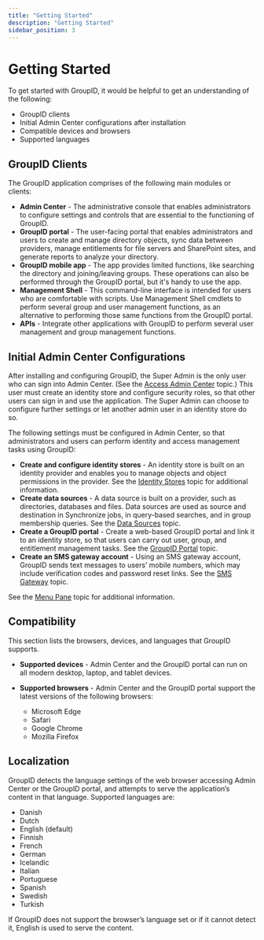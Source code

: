 ```yaml
---
title: "Getting Started"
description: "Getting Started"
sidebar_position: 3
---
```


# Getting Started

To get started with GroupID, it would be helpful to get an understanding of the following:

- GroupID clients
- Initial Admin Center configurations after installation
- Compatible devices and browsers
- Supported languages

## GroupID Clients

The GroupID application comprises of the following main modules or clients:

- **Admin Center** - The administrative console that enables administrators to configure settings
  and controls that are essential to the functioning of GroupID.
- **GroupID portal** - The user-facing portal that enables administrators and users to create and
  manage directory objects, sync data between providers, manage entitlements for file servers and
  SharePoint sites, and generate reports to analyze your directory.
- **GroupID mobile app** - The app provides limited functions, like searching the directory and
  joining/leaving groups. These operations can also be performed through the GroupID portal, but
  it's handy to use the app.
- **Management Shell** - This command-line interface is intended for users who are comfortable with
  scripts. Use Management Shell cmdlets to perform several group and user management functions, as
  an alternative to performing those same functions from the GroupID portal.
- **APIs** - Integrate other applications with GroupID to perform several user management and group
  management functions.

## Initial Admin Center Configurations

After installing and configuring GroupID, the Super Admin is the only user who can sign into Admin
Center. (See the [Access Admin Center](/docs/directorymanager/11.0/admincenter/signin.md)
topic.) This user must create an identity store and configure security roles, so that other users
can sign in and use the application. The Super Admin can choose to configure further settings or let
another admin user in an identity store do so.

The following settings must be configured in Admin Center, so that administrators and users can
perform identity and access management tasks using GroupID:

- **Create and configure identity stores** - An identity store is built on an identity provider and
  enables you to manage objects and object permissions in the provider. See the
  [Identity Stores](/docs/directorymanager/11.0/admincenter/identitystore/overview.md)
  topic for additional information.
- **Create data sources** - A data source is built on a provider, such as directories, databases and
  files. Data sources are used as source and destination in Synchronize jobs, in query-based
  searches, and in group membership queries. See the
  [ Data Sources](/docs/directorymanager/11.0/admincenter/datasource/overview.md) topic.
- **Create a GroupID portal** - Create a web-based GroupID portal and link it to an identity store,
  so that users can carry out user, group, and entitlement management tasks. See the
  [GroupID Portal](/docs/directorymanager/11.0/admincenter/applications/portal/overview.md) topic.
- **Create an SMS gateway account** - Using an SMS gateway account, GroupID sends text messages to
  users’ mobile numbers, which may include verification codes and password reset links. See the
  [SMS Gateway](/docs/directorymanager/11.0/admincenter/smsgateway/overview.md) topic.

See the
[Menu Pane](/docs/directorymanager/11.0/admincenter/general/navigation.md#menu-pane) topic
for additional information.

## Compatibility

This section lists the browsers, devices, and languages that GroupID supports.

- **Supported devices** - Admin Center and the GroupID portal can run on all modern desktop, laptop,
  and tablet devices.
- **Supported browsers** - Admin Center and the GroupID portal support the latest versions of the
  following browsers:

    - Microsoft Edge
    - Safari
    - Google Chrome
    - Mozilla Firefox

## Localization

GroupID detects the language settings of the web browser accessing Admin Center or the GroupID
portal, and attempts to serve the application’s content in that language. Supported languages are:

- Danish
- Dutch
- English (default)
- Finnish
- French
- German
- Icelandic
- Italian
- Portuguese
- Spanish
- Swedish
- Turkish

If GroupID does not support the browser’s language set or if it cannot detect it, English is used to
serve the content.
